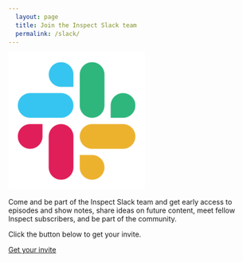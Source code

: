 ```yaml
---
  layout: page
  title: Join the Inspect Slack team
  permalink: /slack/
---
```


<img src="/images/slack.png" alt="Slack logo" class="slack-logo">

Come and be part of the Inspect Slack team and get early access to episodes and show notes, share ideas on future content, meet fellow Inspect subscribers, and be part of the community.

Click the button below to get your invite.

<a class="typeform-share btn btn--large" href="https://inspectfm.typeform.com/to/DDL6UJ" data-mode="popup" data-hide-headers="true" data-hide-footer="true" target="_blank">Get your invite</a>
